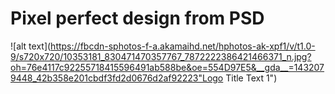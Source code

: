 
# Pixel perfect design from PSD

![alt text](https://fbcdn-sphotos-f-a.akamaihd.net/hphotos-ak-xpf1/v/t1.0-9/s720x720/10353181_830471470357767_7872222386421466371_n.jpg?oh=76e4117c92255718415596491ab588be&oe=554D97E5&__gda__=1432079448_42b358e201cbdf3fd2d0676d2af92223"Logo Title Text 1")